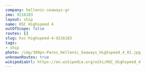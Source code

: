 ```yaml
---
company: hellenic-seaways-gr
imo: 9216183
layout: ship
name: HSC Highspeed 4
outOfScope: false
routes: []
slug: hsc-highspeed-4-9216183
tags:
- ship
photo: /img/300px-Paros_Hellenic_Seaways_Highspeed_4_01.jpg
unknownRoutes: true
wikipediaUrl: https://en.wikipedia.org/wiki/HSC_Highspeed_4
---
```

